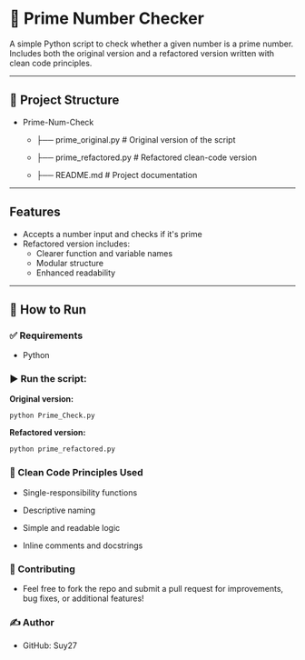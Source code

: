 # 🔢 Prime Number Checker

A simple Python script to check whether a given number is a prime number.  
Includes both the original version and a refactored version written with clean code principles.

---

## 📁 Project Structure
 - Prime-Num-Check

    -   ├── prime_original.py # Original version of the script

    -  ├── prime_refactored.py # Refactored clean-code version

    - ├── README.md # Project documentation

  
---

##  Features

- Accepts a number input and checks if it's prime
- Refactored version includes:
  - Clearer function and variable names
  - Modular structure
  - Enhanced readability

---

## 🧪 How to Run

### ✅ Requirements
- Python 

### ▶️ Run the script:

**Original version:**
```bash
python Prime_Check.py
```
**Refactored version:**
```bash
python prime_refactored.py
```
### 🧼 Clean Code Principles Used

   - Single-responsibility functions

   - Descriptive naming

   - Simple and readable logic

   - Inline comments and docstrings

### 🤝 Contributing
  - Feel free to fork the repo and submit a pull request for improvements, bug fixes, or additional features!
### ✍️ Author
  - GitHub: Suy27
